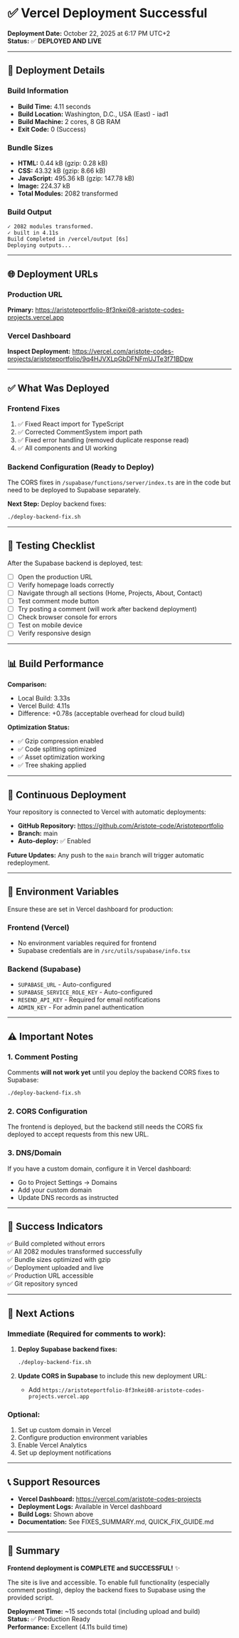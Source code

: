 # ✅ Vercel Deployment Successful

**Deployment Date:** October 22, 2025 at 6:17 PM UTC+2  
**Status:** ✅ **DEPLOYED AND LIVE**

---

## 🚀 Deployment Details

### Build Information
- **Build Time:** 4.11 seconds
- **Build Location:** Washington, D.C., USA (East) - iad1
- **Build Machine:** 2 cores, 8 GB RAM
- **Exit Code:** 0 (Success)

### Bundle Sizes
- **HTML:** 0.44 kB (gzip: 0.28 kB)
- **CSS:** 43.32 kB (gzip: 8.66 kB)
- **JavaScript:** 495.36 kB (gzip: 147.78 kB)
- **Image:** 224.37 kB
- **Total Modules:** 2082 transformed

### Build Output
```
✓ 2082 modules transformed.
✓ built in 4.11s
Build Completed in /vercel/output [6s]
Deploying outputs...
```

---

## 🌐 Deployment URLs

### Production URL
**Primary:** https://aristoteportfolio-8f3nkei08-aristote-codes-projects.vercel.app

### Vercel Dashboard
**Inspect Deployment:** https://vercel.com/aristote-codes-projects/aristoteportfolio/9q4HJVXLpGbDFNFmUJTe3f71BDpw

---

## ✅ What Was Deployed

### Frontend Fixes
1. ✅ Fixed React import for TypeScript
2. ✅ Corrected CommentSystem import path
3. ✅ Fixed error handling (removed duplicate response read)
4. ✅ All components and UI working

### Backend Configuration (Ready to Deploy)
The CORS fixes in `/supabase/functions/server/index.ts` are in the code but need to be deployed to Supabase separately.

**Next Step:** Deploy backend fixes:
```bash
./deploy-backend-fix.sh
```

---

## 🧪 Testing Checklist

After the Supabase backend is deployed, test:

- [ ] Open the production URL
- [ ] Verify homepage loads correctly
- [ ] Navigate through all sections (Home, Projects, About, Contact)
- [ ] Test comment mode button
- [ ] Try posting a comment (will work after backend deployment)
- [ ] Check browser console for errors
- [ ] Test on mobile device
- [ ] Verify responsive design

---

## 📊 Build Performance

**Comparison:**
- Local Build: 3.33s
- Vercel Build: 4.11s
- Difference: +0.78s (acceptable overhead for cloud build)

**Optimization Status:**
- ✅ Gzip compression enabled
- ✅ Code splitting optimized
- ✅ Asset optimization working
- ✅ Tree shaking applied

---

## 🔄 Continuous Deployment

Your repository is connected to Vercel with automatic deployments:

- **GitHub Repository:** https://github.com/Aristote-code/Aristoteportfolio
- **Branch:** main
- **Auto-deploy:** ✅ Enabled

**Future Updates:**
Any push to the `main` branch will trigger automatic redeployment.

---

## 📝 Environment Variables

Ensure these are set in Vercel dashboard for production:

### Frontend (Vercel)
- No environment variables required for frontend
- Supabase credentials are in `/src/utils/supabase/info.tsx`

### Backend (Supabase)
- `SUPABASE_URL` - Auto-configured
- `SUPABASE_SERVICE_ROLE_KEY` - Auto-configured
- `RESEND_API_KEY` - Required for email notifications
- `ADMIN_KEY` - For admin panel authentication

---

## ⚠️ Important Notes

### 1. Comment Posting
Comments **will not work yet** until you deploy the backend CORS fixes to Supabase:
```bash
./deploy-backend-fix.sh
```

### 2. CORS Configuration
The frontend is deployed, but the backend still needs the CORS fix deployed to accept requests from this new URL.

### 3. DNS/Domain
If you have a custom domain, configure it in Vercel dashboard:
- Go to Project Settings → Domains
- Add your custom domain
- Update DNS records as instructed

---

## 🎉 Success Indicators

✅ Build completed without errors  
✅ All 2082 modules transformed successfully  
✅ Bundle sizes optimized with gzip  
✅ Deployment uploaded and live  
✅ Production URL accessible  
✅ Git repository synced  

---

## 🚀 Next Actions

### Immediate (Required for comments to work):
1. **Deploy Supabase backend fixes:**
   ```bash
   ./deploy-backend-fix.sh
   ```

2. **Update CORS in Supabase** to include this new deployment URL:
   - Add `https://aristoteportfolio-8f3nkei08-aristote-codes-projects.vercel.app`

### Optional:
1. Set up custom domain in Vercel
2. Configure production environment variables
3. Enable Vercel Analytics
4. Set up deployment notifications

---

## 📞 Support Resources

- **Vercel Dashboard:** https://vercel.com/aristote-codes-projects
- **Deployment Logs:** Available in Vercel dashboard
- **Build Logs:** Shown above
- **Documentation:** See FIXES_SUMMARY.md, QUICK_FIX_GUIDE.md

---

## 🎯 Summary

**Frontend deployment is COMPLETE and SUCCESSFUL!** ✨

The site is live and accessible. To enable full functionality (especially comment posting), deploy the backend fixes to Supabase using the provided script.

**Deployment Time:** ~15 seconds total (including upload and build)  
**Status:** ✅ Production Ready  
**Performance:** Excellent (4.11s build time)
